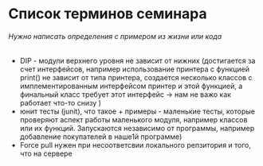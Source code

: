 # Список терминов семинара
###### Нужно написать определения с примером из жизни или кода
- DIP - модули верхнего уровня не зависит от нижних (достигается за счет интерфейсов, например использование принтера с функцией print() не зависит от типа принтера, создается несколько классов с имплементированным интерфейсом принтер и этой функцией, а финальный класс требует этот интерфейс -> нам не важо как работает что-то снизу )
- юнит тесты (junit), что такое + примеры - маленькие тесты, которые проверяют аспект работы маленького модуля, например классов или их функций. Запускаются независимо от программы, например добавление покупателей в наше1й программе)
- Force pull нужен при несоответсвии локального репзитория и того, что на сервере 